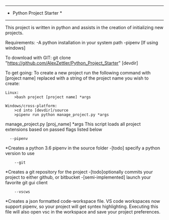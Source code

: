 **************************
* Python Project Starter *
**************************
This project is written in python and assists in the creation of initializing new projects.


Requirements:
    -A python installation in your system path
    -pipenv [If using windows]


To download with GIT:
    git clone "https://github.com/AlexZettler/Python_Project_Starter" [devdir]

    
To get going:
To create a new project run the following command with [project name] replaced with a string of the project name you wish to create:

    Linux:
        >bash project [project name] *args

    Windows/cross-platform:
        >cd into [devdir]/source
        >pipenv run python manage_project.py *args

manage_project.py [proj_name] *args
    This script loads all project extensions based on passed flags listed below



      --pipenv
*Creates a python 3.6 pipenv in the source folder
-[todo] specify a python version to use



        --git
*Creates a git repository for the project
-[todo]optionally commits your project to either github, or bitbucket
-[semi-implemented] launch your favorite git gui client



        --vscws
*Creates a json formatted code-workspace file. VS code workspaces now support pipenv, so your project will get syntex highlighting. Executing this file will also open vsc in the workspace and save your project preferences.
